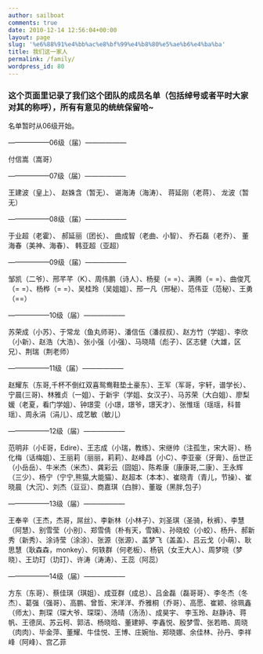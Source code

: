 ```yaml
---
author: sailboat
comments: true
date: 2010-12-14 12:56:04+00:00
layout: page
slug: '%e6%88%91%e4%bb%ac%e8%bf%99%e4%b8%80%e5%ae%b6%e4%ba%ba'
title: 我们这一家人
permalink: /family/
wordpress_id: 80
---
```


### 这个页面里记录了我们这个团队的成员名单（包括绰号或者平时大家对其的称呼），所有有意见的统统保留哈~


名单暂时从06级开始。

——————06级（届）——————

付信嵩（嵩哥）

——————07级（届）——————

王建波（皇上）、 赵姝含（暂无）、 谌海涛（海涛）、 蒋延刚（老蒋）、 龙波（暂无）

——————08级（届）——————

于业超（老霍）、 郝延丽（团长）、 曲成智（老曲、小智）、 乔石磊（老乔）、 董海春（美神、海春）、 韩亚超（亚超）

——————09级（届）——————

邹凯（二爷）、邢芊芊（K）、周伟鹏（诗人）、杨斐（= =）、满腾（= =）、曲俊芃（= =）、杨桦（= =）、吴桂玲（吴姐姐）、邢一凡（邢秘）、范伟亚（范秘）、王勇（==）

——————10级（届）——————

苏荣成（小苏）、于常龙（鱼丸师哥）、潘信伍（潘叔叔）、赵方竹（学姐）、李欣（小新）、赵浩（大浩）、张小强（小强）、马晓晴（彪子）、区志健（大雄，区兄）、荆瑞（荆老师）

——————11级（届）——————

赵耀东（东哥,千杯不倒红双喜鸳鸯鞋垫土豪东）、王军（军哥，宇轩，谱学长）、宁晨(三哥)、林雅贞（一姐）、于新宇（学姐、女汉子）、马苏荣（大白姐）、廖梨媛（老夏，看门学姐）、钟璟雯（小璟，璟爷，璟天才）、张惟瑶（瑶瑶，科普瑶）、周永涓（涓儿）、成艺敏（敏儿）

——————12级（届）——————

范明非（小E哥，Edire）、王志成（小瑞，教练）、宋继帅（注孤生，宋大哥）、杨化梅（话梅姐）、王丽莉（丽丽，莉莉）、赵峰昌（小C）、李亚豪（牙膏）、岳世正（小岳岳）、牛米杰（米杰）、龚彩云（囧姐）、陈希康（康康哥,二康）、王永辉（三少）、杨宁（宁宁,熊猫,大能猫）、赵超本（本本）、崔晓青（青儿，节操）、崔晓晨（大沉）、刘杰（豆豆）、商嘉琪（白胖）、董璇（黑胖,包子）

——————13级（届）——————

王奉辛（王杰，杰哥，屌丝）、李新林（小林子）、刘圣琪（圣骑，秋裤）、李慧（阿慧）、别雪莹（小别）、郑雪倩（朴有天，雪姨）、孙晓蛟（小蛟）、杨升、郝新秀（新秀）、涂诗莹（涂涂）、张源（张源）、盖梦飞（盖盖）、吕云戈（小萌）、耿思慧（耿森森，monkey）、何轶群（何老板）、杨钒（女王大人）、周梦晓（梦晓）、王玏玎（玏玎）、许涛（涛涛）、王蕊（阿蕊）

——————14级（届）——————

方东（东哥）、蔡佳琪（琪姐）、成亚群（成总）、吕金磊（磊哥哥）、李冬杰（冬杰）、葛强（强哥）、高鹏、曾哲、宋洋洋、乔雅桐（乔哥）、高愿、崔颖、徐珮鑫（师太）、荆琛（琛大爷、琛琛）、汤晴（汤汤）、成昊宇、
李玉玲、赵静诗、蒋帆、王德凤、苏云柯、郭洁、杨晓晗、董建婷、李鑫悦、殷梦雪、张若皓、周晓（肉肉）、毕金萍、董耀、牛佳悦、王博、庄婉怡、郑晓娜、余佳林、孙丹、李祥峰（阿峰）、宫乙菲
